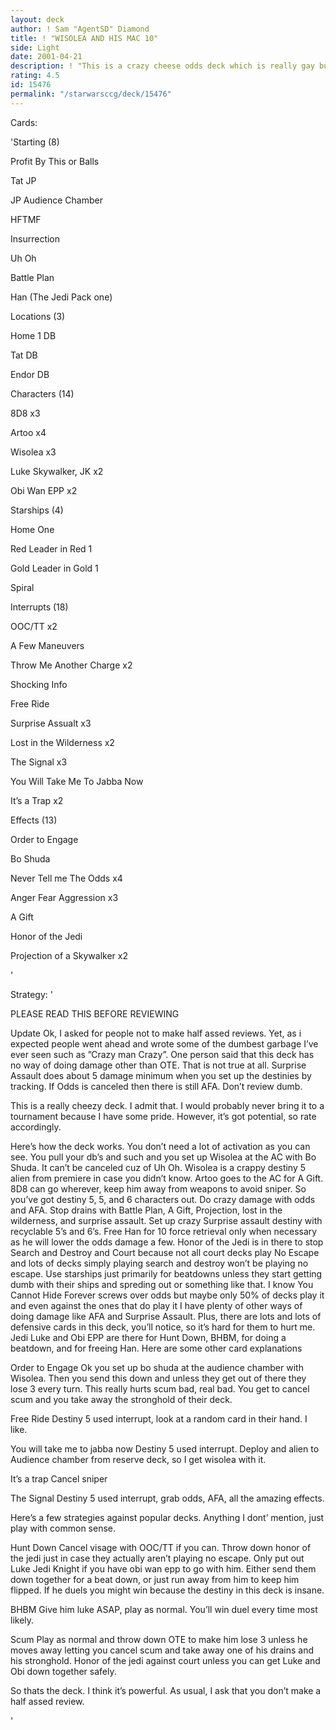 ```yaml
---
layout: deck
author: ! Sam "AgentSD" Diamond
title: ! "WISOLEA AND HIS MAC 10"
side: Light
date: 2001-04-21
description: ! "This is a crazy cheese odds deck which is really gay but i guess it’s good."
rating: 4.5
id: 15476
permalink: "/starwarsccg/deck/15476"
---
```

Cards: 

'Starting (8)

Profit By This or Balls

Tat JP

JP Audience Chamber

HFTMF

Insurrection

Uh Oh

Battle Plan

Han (The Jedi Pack one)


Locations (3)

Home 1 DB

Tat DB

Endor DB


Characters (14)

8D8 x3

Artoo x4

Wisolea x3

Luke Skywalker, JK x2

Obi Wan EPP x2


Starships (4)

Home One

Red Leader in Red 1

Gold Leader in Gold 1

Spiral


Interrupts (18)

OOC/TT x2

A Few Maneuvers 

Throw Me Another Charge x2

Shocking Info

Free Ride

Surprise Assualt x3

Lost in the Wilderness x2

The Signal x3

You Will Take Me To Jabba Now

It’s a Trap x2


Effects (13)

Order to Engage

Bo Shuda

Never Tell me The Odds x4

Anger Fear Aggression x3

A Gift

Honor of the Jedi

Projection of a Skywalker x2





'

Strategy: '

PLEASE READ THIS BEFORE REVIEWING


Update Ok, I asked for people not to make half assed reviews.  Yet, as i expected people went ahead and wrote some of the dumbest garbage I’ve ever seen such as ”Crazy man Crazy”.  One person said that this deck has no way of doing damage other than OTE.  That is not true at all.  Surprise Assault does about 5 damage minimum when you set up the destinies by tracking.  If Odds is canceled then there is still AFA.  Don’t review dumb.


This is a really cheezy deck.  I admit that.  I would probably never bring it to a tournament because I have some pride.  However, it’s got potential, so rate accordingly.  


Here’s how the deck works.  You don’t need a lot of activation as you can see.  You pull your db’s and such and you set up Wisolea at the AC with Bo Shuda.  It can’t be canceled cuz of Uh Oh.  Wisolea is a crappy destiny 5 alien from premiere in case you didn’t know.  Artoo goes to the AC for A Gift.  8D8 can go wherever, keep him away from weapons to avoid sniper.  So you’ve got destiny 5, 5, and 6 characters out.  Do crazy damage with odds and AFA.  Stop drains with Battle Plan, A Gift, Projection, lost in the wilderness, and surprise assault.  Set up crazy Surprise assault destiny with recyclable 5’s and 6’s.  Free Han for 10 force retrieval only when necessary as he will lower the odds damage a few.  Honor of the Jedi is in there to stop Search and Destroy and Court because not all court decks play No Escape and lots of decks simply playing search and destroy won’t be playing no escape.  Use starships just primarily for beatdowns unless they start getting dumb with their ships and spreding out or something like that.  I know You Cannot Hide Forever screws over odds but maybe only 50% of decks play it and even against the ones that do play it I have plenty of other ways of doing damage like AFA and Surprise Assault.  Plus, there are lots and lots of defensive cards in this deck, you’ll notice, so it’s hard for them to hurt me.  Jedi Luke and Obi EPP are there for Hunt Down, BHBM, for doing a beatdown, and for freeing Han.  Here are some other card explanations


Order to Engage Ok you set up bo shuda at the audience chamber with Wisolea.  Then you send this down and unless they get out of there they lose 3 every turn.  This really hurts scum bad, real bad.  You get to cancel scum and you take away the stronghold of their deck.  


Free Ride Destiny 5 used interrupt, look at a random card in their hand.  I like.


You will take me to jabba now Destiny 5 used interrupt.  Deploy and alien to Audience chamber from reserve deck, so I get wisolea with it.  


It’s a trap Cancel sniper


The Signal Destiny 5 used interrupt, grab odds, AFA, all the amazing effects.


Here’s a few strategies against popular decks.  Anything I dont’ mention, just play with common sense.


Hunt Down Cancel visage with OOC/TT if you can. Throw down honor of the jedi just in case they actually aren’t playing no escape.  Only put out Luke Jedi Knight if you have obi wan epp to go with him.  Either send them down together for a beat down, or just run away from him to keep him flipped.  If he duels you might win because the destiny in this deck is insane.


BHBM Give him luke ASAP, play as normal.  You’ll win duel every time most likely.  


Scum Play as normal and throw down OTE to make him lose 3 unless he moves away letting you cancel scum and take away one of his drains and his stronghold.  Honor of the jedi against court unless you can get Luke and Obi down together safely.


So thats the deck.  I think it’s powerful.  As usual, I ask that you don’t make a half assed review.      

'
